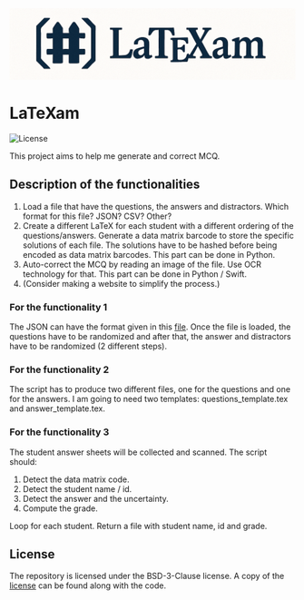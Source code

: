 ![LaTeXam](./assets/logo.png)


# LaTeXam

![License](https://img/shields.io/badge/License-BSD--3--Claude-blue)

This project aims to help me generate and correct MCQ.

## Description of the functionalities

1. Load a file that have the questions, the answers and distractors. Which format for this file? JSON? CSV? Other?
2. Create a different LaTeX for each student with a different ordering of the questions/answers. Generate a data matrix barcode to store the specific solutions of each file. The solutions have to be hashed before being encoded as data matrix barcodes. This part can be done in Python.
3. Auto-correct the MCQ by reading an image of the file. Use OCR technology for that. This part can be done in Python / Swift.
4. (Consider making a website to simplify the process.)

### For the functionality 1

The JSON can have the format given in this [file](./examples/sample.json). Once the file is loaded, the questions have to be randomized and after that, the answer and distractors have to be randomized (2 different steps).

### For the functionality 2

The script has to produce two different files, one for the questions and one for the answers. I am going to need two templates: questions_template.tex and answer_template.tex.

### For the functionality 3

The student answer sheets will be collected and scanned. The script should: 
1. Detect the data matrix code.
2. Detect the student name / id.
3. Detect the answer and the uncertainty.
4. Compute the grade.

Loop for each student. Return a file with student name, id and grade.

## License

The repository is licensed under the BSD-3-Clause license. A copy of the [license](https://github.com/StevenGolovkine/LaTeXam/blob/master/LICENSE) can be found along with the code.

